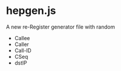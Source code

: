 # hepgen.js
A new re-Register generator file with random 
- Callee
- Caller
- Call-ID
- CSeq
- dstIP
